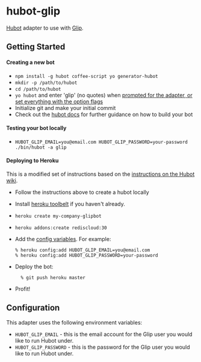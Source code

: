 # hubot-glip

[Hubot](https://hubot.github.com/) adapter to use with [Glip](https://glip.com/).


## Getting Started

#### Creating a new bot

- `npm install -g hubot coffee-script yo generator-hubot`
- `mkdir -p /path/to/hubot`
- `cd /path/to/hubot`
- `yo hubot` and enter 'glip' (no quotes) when [prompted for the adapter, or set everything with the option flags](https://hubot.github.com/docs/)
- Initialize git and make your initial commit
- Check out the [hubot docs](https://github.com/github/hubot/tree/master/docs) for further guidance on how to build your bot

#### Testing your bot locally

- `HUBOT_GLIP_EMAIL=you@email.com HUBOT_GLIP_PASSWORD=your-password ./bin/hubot -a glip`

#### Deploying to Heroku

This is a modified set of instructions based on the [instructions on the Hubot wiki](https://github.com/github/hubot/blob/master/docs/deploying/heroku.md).

- Follow the instructions above to create a hubot locally

- Install [heroku toolbelt](https://toolbelt.heroku.com/) if you haven't already.
- `heroku create my-company-glipbot`
- `heroku addons:create rediscloud:30`
- Add the [config variables](#configuration). For example:

    ```
    % heroku config:add HUBOT_GLIP_EMAIL=you@email.com
    % heroku config:add HUBOT_GLIP_PASSWORD=your-password
    ```

- Deploy the bot:

        % git push heroku master

- Profit!


## Configuration

This adapter uses the following environment variables:

- `HUBOT_GLIP_EMAIL` - this is the email account for the Glip user you would like to run Hubot under.
- `HUBOT_GLIP_PASSWORD` - this is the password for the Glip user you would like to run Hubot under.
